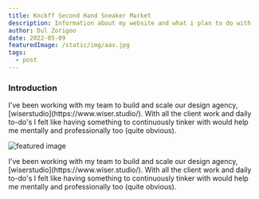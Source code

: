 ```yaml
---
title: Knckff Second Hand Sneaker Market
description: Information about my website and what i plan to do with
author: Dul Zorigoo
date: 2022-05-09
featuredImage: /static/img/aav.jpg
tags:
  - post
---
```


<!-- Title -->
<h3 class="text-lg font-bold text-white mx-auto max-w-lg mb-4">
  Introduction
</h3>
<!-- Text -->
<p class="mx-auto max-w-lg mb-16">
  I've been working with my team to build and scale our design agency, [wiserstudio](https://www.wiser.studio/). With all the client work and daily to-do's I felt like having something to continuously tinker with would help me mentally and professionally too (quite obvious).
</p>

<div class="flex w-full justify-center mb-32">
  <img src="/static/img/aav.jpg" alt="featured image" class="rounded-xl w-full max-w-5xl">
</div>

<!-- Text -->
<p class="mx-auto max-w-lg my-16">
  I've been working with my team to build and scale our design agency, [wiserstudio](https://www.wiser.studio/). With all the client work and daily to-do's I felt like having something to continuously tinker with would help me mentally and professionally too (quite obvious).
</p>